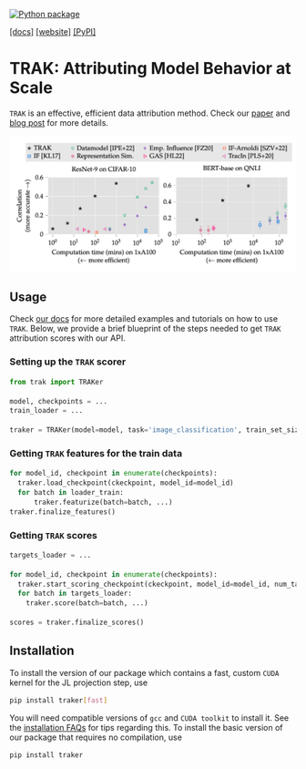 [![Python package](https://github.com/MadryLab/trak/actions/workflows/python-package.yml/badge.svg)](https://github.com/MadryLab/trak/actions/workflows/python-package.yml)
<!-- [![arXiv](https://img.shields.io/badge/arXiv-1234.56789-b31b1b.svg?style=flat-square)](https://arxiv.org/abs/1234.56789) -->

[[docs]](https://trak.csail.mit.edu/html/index.html)
[[website]](https://trak.csail.mit.edu)
[[PyPI]](https://pypi.org/project/traker/)

# TRAK: Attributing Model Behavior at Scale

`TRAK` is an effective, efficient data attribution method. Check our
[paper](TODO) and [blog post](TODO) for more details.

<!--[[blog post]](TODO) -->

![Main figure](/docs/assets/main_figure.png)

## Usage

Check [our docs](https://trak.csail.mit.edu/html) for more detailed examples and
tutorials on how to use `TRAK`.  Below, we provide a brief blueprint of the
steps needed to get `TRAK` attribution scores with our API.

### Setting up the `TRAK` scorer

```python
from trak import TRAKer

model, checkpoints = ...
train_loader = ...

traker = TRAKer(model=model, task='image_classification', train_set_size=...)
```

### Getting `TRAK` features for the train data

```python
for model_id, checkpoint in enumerate(checkpoints):
  traker.load_checkpoint(ckeckpoint, model_id=model_id)
  for batch in loader_train:
      traker.featurize(batch=batch, ...)
traker.finalize_features()
```

### Getting `TRAK` scores

```python
targets_loader = ...

for model_id, checkpoint in enumerate(checkpoints):
  traker.start_scoring_checkpoint(ckeckpoint, model_id=model_id, num_targets=...)
  for batch in targets_loader:
    traker.score(batch=batch, ...)

scores = traker.finalize_scores()
```

## Installation

To install the version of our package which contains a fast, custom `CUDA`
kernel for the JL projection step, use
```bash
pip install traker[fast]
```
You will need compatible versions of `gcc` and `CUDA toolkit` to install it. See
the [installation FAQs](https://trak.csail.mit.edu/html/install.html) for tips
regarding this. To install the basic version of our package that requires no
compilation, use
```bash
pip install traker
```
